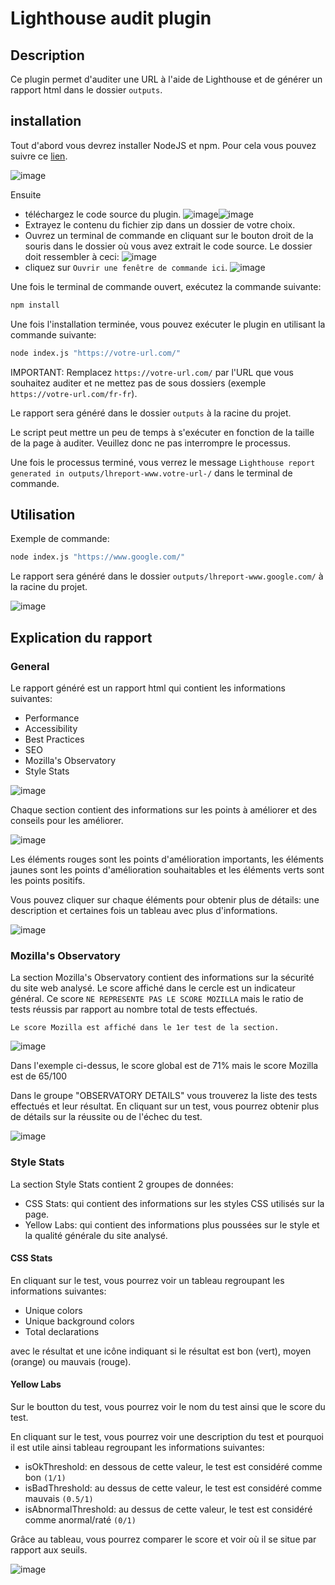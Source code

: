# Lighthouse audit plugin

## Description

Ce plugin permet d'auditer une URL à l'aide de Lighthouse et de générer un rapport html dans le dossier `outputs`.

## installation

Tout d'abord vous devrez installer NodeJS et npm.
Pour cela vous pouvez suivre ce [lien](https://nodejs.org/en/download/).

![image](/doc/assets/readme-images/Nodejs-DownloadButton.png)

Ensuite

- téléchargez le code source du plugin. ![image](/doc/assets/readme-images/Github-DownloadButton.png)![image](/doc/assets/readme-images/Github-DownloadZIP-Button.png)
- Extrayez le contenu du fichier zip dans un dossier de votre choix.
- Ouvrez un terminal de commande en cliquant sur le bouton droit de la souris dans le dossier où vous avez extrait le code source. Le dossier doit ressembler à ceci: ![image](/doc/assets/readme-images/source-code-folder.png)
- cliquez sur `Ouvrir une fenêtre de commande ici`. ![image](/doc/assets/readme-images/ouvrir-terminal-windows-avec-menu-contextuel-bureau-windows-11.png)

Une fois le terminal de commande ouvert, exécutez la commande suivante:

```bash
npm install
```

Une fois l'installation terminée, vous pouvez exécuter le plugin en utilisant la commande suivante:

```bash
node index.js "https://votre-url.com/"
```

IMPORTANT: Remplacez `https://votre-url.com/` par l'URL que vous souhaitez auditer et ne mettez pas de sous dossiers (exemple `https://votre-url.com/fr-fr`).

Le rapport sera généré dans le dossier `outputs` à la racine du projet.

Le script peut mettre un peu de temps à s'exécuter en fonction de la taille de la page à auditer. Veuillez donc ne pas interrompre le processus.

Une fois le processus terminé, vous verrez le message `Lighthouse report generated in outputs/lhreport-www.votre-url-/` dans le terminal de commande.

## Utilisation

Exemple de commande:

```bash
node index.js "https://www.google.com/"
```

Le rapport sera généré dans le dossier `outputs/lhreport-www.google.com/` à la racine du projet.

![image](/doc/assets/readme-images/lighthouse-report.png)

## Explication du rapport

### General

Le rapport généré est un rapport html qui contient les informations suivantes:

- Performance
- Accessibility
- Best Practices
- SEO
- Mozilla's Observatory
- Style Stats

![image](/doc/assets/readme-images/report-html-overview.png)

Chaque section contient des informations sur les points à améliorer et des conseils pour les améliorer.

![image](/doc/assets/readme-images/general-section-details.png)

Les éléments rouges sont les points d'amélioration importants, les éléments jaunes sont les points d'amélioration souhaitables et les éléments verts sont les points positifs.

Vous pouvez cliquer sur chaque éléments pour obtenir plus de détails: une description et certaines fois un tableau avec plus d'informations.

![image](/doc/assets/readme-images/general-audit-details.png)

### Mozilla's Observatory

La section Mozilla's Observatory contient des informations sur la sécurité du site web analysé. Le score affiché dans le cercle est un indicateur général. Ce score `NE REPRESENTE PAS LE SCORE MOZILLA` mais le ratio de tests réussis par rapport au nombre total de tests effectués.

`Le score Mozilla est affiché dans le 1er test de la section.`

![image](/doc/assets/readme-images/mozilla-audit-details.png)

Dans l'exemple ci-dessus, le score global est de 71% mais le score Mozilla est de 65/100

Dans le groupe "OBSERVATORY DETAILS" vous trouverez la liste des tests effectués et leur résultat.
En cliquant sur un test, vous pourrez obtenir plus de détails sur la réussite ou de l'échec du test.

![image](/doc/assets/readme-images/mozilla-audit-observatory-details.png)

### Style Stats

La section Style Stats contient 2 groupes de données:

- CSS Stats: qui contient des informations sur les styles CSS utilisés sur la page.
- Yellow Labs: qui contient des informations plus poussées sur le style et la qualité générale du site analysé.

#### CSS Stats

En cliquant sur le test, vous pourrez voir un tableau regroupant les informations suivantes:

- Unique colors
- Unique background colors
- Total declarations

avec le résultat et une icône indiquant si le résultat est bon (vert), moyen (orange) ou mauvais (rouge).

#### Yellow Labs

Sur le boutton du test, vous pourrez voir le nom du test ainsi que le score du test.

En cliquant sur le test, vous pourrez voir une description du test et pourquoi il est utile ainsi tableau regroupant les informations suivantes:

- isOkThreshold: en dessous de cette valeur, le test est considéré comme bon `(1/1)`
- isBadThreshold: au dessus de cette valeur, le test est considéré comme mauvais `(0.5/1)`
- isAbnormalThreshold: au dessus de cette valeur, le test est considéré comme anormal/raté `(0/1)`

Grâce au tableau, vous pourrez comparer le score et voir où il se situe par rapport aux seuils.

![image](/doc/assets/readme-images/Style-stats-audit.png)
